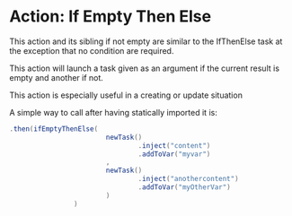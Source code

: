 # Action: If Empty Then Else

This action and its sibling if not empty are similar to the IfThenElse task at the exception that no condition are required.

This action will launch a task given as an argument if the current result is empty and another if not. 

This action is especially useful in a creating or update situation

A simple way to call after having statically imported it is:

``` java
.then(ifEmptyThenElse(
                        newTask()
                                .inject("content")
                                .addToVar("myvar")
                        ,
                        newTask()
                                .inject("anothercontent")
                                .addToVar("myOtherVar")
                        )
                )
```
